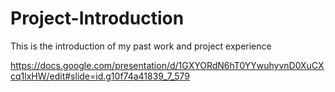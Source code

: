 # Project-Introduction

This is the introduction of my past work and project experience

https://docs.google.com/presentation/d/1GXYORdN6hT0YYwuhyvnD0XuCXcq1lxHW/edit#slide=id.g10f74a41839_7_579
